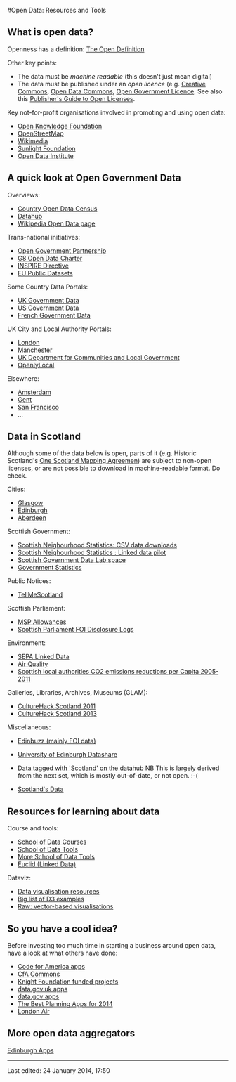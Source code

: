 #Open Data: Resources and Tools

## What is open data?

Openness has a definition: [The Open Definition](http://opendefinition.org)

Other key points:

* The data must be *machine readable* (this doesn't just mean digital)
* The data must be published under an *open licence* (e.g. [Creative Commons](http://creativecommons.org), [Open Data Commons](http://opendatacommons.org/licenses/), [Open Government Licence](http://www.nationalarchives.gov.uk/doc/open-government-licence/version/2/). See also this [Publisher's Guide to Open Licenses](http://theodi.org/guides/publishers-guide-open-data-licensing).

Key not-for-profit organisations involved in promoting and using open data:

* [Open Knowledge Foundation](http://okfn.org)
* [OpenStreetMap](http://www.openstreetmap.org/about)
* [Wikimedia](http://www.wikimedia.org)
* [Sunlight Foundation](http://sunlightfoundation.com)
* [Open Data Institute](http://theodi.org)



## A quick look at Open Government Data

Overviews:

* [Country Open Data Census](http://census.okfn.org/country)
* [Datahub](http://datahub.io)
* [Wikipedia Open Data page](http://en.wikipedia.org/wiki/Open_data)

Trans-national initiatives:

* [Open Government Partnership](http://www.opengovpartnership.org/countries)
* [G8 Open Data Charter](https://www.gov.uk/government/publications/open-data-charter/g8-open-data-charter-and-technical-annex)
* [INSPIRE Directive](http://inspire.ec.europa.eu/index.cfm/pageid/48)
* [EU Public Datasets](http://publicdata.eu)


Some Country Data Portals:

* [UK Government Data](hhttp://data.gov.uk/data/search)
* [US Government Data](http://www.data.gov)
* [French Government Data](http://www.data.gouv.fr)

UK City and Local Authority Portals:

* [London](http://data.london.gov.uk)
* [Manchester](http://www.datagm.org.uk)
* [UK Department for Communities and Local Government](http://opendatacommunities.org)
* [OpenlyLocal](http://openlylocal.com)

Elsewhere:

* [Amsterdam](http://amsterdamopendata.nl/en)
* [Gent](http://data.gent.be)
* [San Francisco](https://data.sfgov.org)
* ...


## Data in Scotland

Although some of the data below is open, parts of it (e.g. Historic Scotland's [One Scotland Mapping Agreemen](http://data.historic-scotland.gov.uk/pls/htmldb/f?p=2100:10:0#)) are subject to non-open licenses, or are not possible to download in machine-readable format. Do check.

Cities:

* [Glasgow](http://data.glasgow.gov.uk)
* [Edinburgh](https://github.com/edinburghcouncil/datasets)
* [Aberdeen](http://www.aberdeencity.gov.uk/open_data)


Scottish Government:

* [Scottish Neighourhood Statistics: CSV data downloads](http://www.sns.gov.uk/Downloads/DownloadHome.aspx)
* [Scottish Neighourhood Statistics : Linked data pilot](http://www.opendatascotland.org)
* [Scottish Government Data Lab space](http://labs.data.scotland.gov.uk)
* [Government Statistics](http://www.scotland.gov.uk/Topics/Statistics)


Public Notices:

* [TellMeScotland](http://www.tellmescotland.gov.uk)

Scottish Parliament: 

* [MSP Allowances](http://mspallowances.scottish.parliament.uk)
* [Scottish Parliament FOI Disclosure Logs](http://www.scottish.parliament.uk/help/17700.aspx)


Environment:

* [SEPA Linked Data](http://data.sepa.org.uk)
* [Air Quality](http://www.scottishairquality.co.uk/data.php)
* [Scottish local authorities CO2 emissions reductions per Capita 2005-2011](https://www.google.com/fusiontables/DataSource?docid=1Lc2PtPSbTh1OG-KSf9OoXZFmUpALEI6Gejbb4yQ#rows:id=1)


Galleries, Libraries, Archives, Museums (GLAM):

* [CultureHack Scotland 2011](http://www.welcometosync.com/hacks/2011/about/data)
* [CultureHack Scotland 2013](http://chs2013.herokuapp.com/docs)

Miscellaneous:

* [Edinbuzz (mainly FOI data)](http://edinbuzz.org.uk/data-directory/)
* [University of Edinburgh Datashare](http://datashare.is.ed.ac.uk)

* [Data tagged with 'Scotland' on the datahub](http://datahub.io/dataset?q=scotland) NB This is largely derived from the next set, which is mostly out-of-date, or not open. :-(
* [Scotland's Data](https://sites.google.com/site/scotlandsdata/dataandvocabularies)




## Resources for learning about data

Course and tools:

* [School of Data Courses](http://schoolofdata.org/courses/)
* [School of Data Tools](http://schoolofdata.org/online-resources/)
* [More School of Data Tools](http://schoolofdata.org/2013/11/08/think-tankers-data-toolbox/)
* [Euclid (Linked Data)](http://euclid-project.eu)

Dataviz:

* [Data visualisation resources](http://ttdatavis.onthinktanks.org/data-visualisation-resources/)
* [Big list of D3 examples](http://christopheviau.com/d3list/)
* [Raw: vector-based visualisations](http://raw.densitydesign.org)



## So you have a cool idea?

Before investing too much time in starting a business around open data, have a look at what others have done:

* [Code for America apps](http://www.codeforamerica.org/apps/)
* [CfA Commons](http://commons.codeforamerica.org)
* [Knight Foundation funded projects](http://www.knightfoundation.org/grants/?sort=title)
* [data.gov.uk apps](http://data.gov.uk/apps)
* [data.gov apps](https://www.data.gov/applications)
* [The Best Planning Apps for 2014](http://www.planetizen.com/node/66853)
* [London Air](http://www.londonair.org.uk/)


## More open data aggregators

[Edinburgh Apps](http://www.edinburghapps.net/data/)


---
Last edited: 24 January 2014, 17:50





